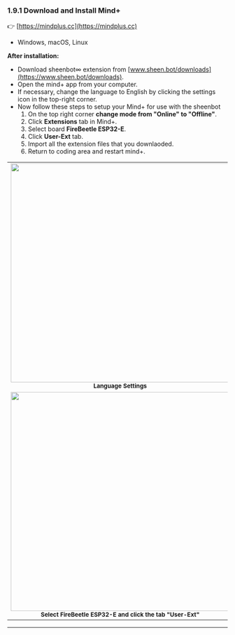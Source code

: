 ### 1.9.1 Download and Install Mind+

👉 [https://mindplus.cc](https://mindplus.cc)

- Windows, macOS, Linux

**After installation:**
-  Download sheenbot∞ extension from [www.sheen.bot/downloads](https://www.sheen.bot/downloads).  
- Open the mind+ app from your computer.
- If necessary, change the language to English by clicking the settings icon in the top-right corner.
- Now follow these steps to setup your Mind+ for use with the sheenbot
    1. On the top right corner **change mode from "Online" to "Offline"**.  
    2. Click **Extensions** tab in Mind+.  
    3. Select board **FireBeetle ESP32-E**.  
    4. Click **User-Ext** tab.
    5. Import all the extension files that you downlaoded.  
    6. Return to coding area and restart mind+.

<table align="center">
  <tr>
    <td align="center">
      <img src="/content/manual/images/1.png" width="500"/><br/>
      <sub><b>Language Settings</b></sub>
    </td>
    <td align="center">
      <img src="/content/manual/images/2.png" width="500"/><br/>
      <sub><b>Switch to Offline Mode, then click on "Extensions"</b></sub>
    </td>
  </tr>
  <tr>
    <td align="center">
      <img src="/content/manual/images/3.png" width="500"/><br/>
      <sub><b>Select FireBeetle ESP32-E and click the tab "User-Ext"</b></sub>
    </td>
    <td align="center">
      <img src="/content/manual/images/5.png" width="500"/><br/>
      <sub><b>Import all the extension downloaded files</b></sub>
    </td>
  </tr>
</table>

---